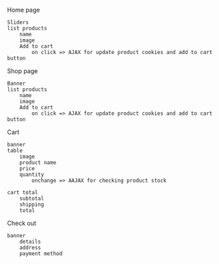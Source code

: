 Home page

    Sliders
    list products
        name
        image
        Add to cart
            on click => AJAX for update product cookies and add to cart button
    
Shop page

    Banner
    list products
        name
        image
        Add to cart
            on click => AJAX for update product cookies and add to cart button

Cart

    banner
    table
        image
        product name
        price
        quantity
            onchange => AAJAX for checking product stock
        
    cart total
        subtotal
        shipping
        total

Check out

    banner
        details
        address
        payment method
        